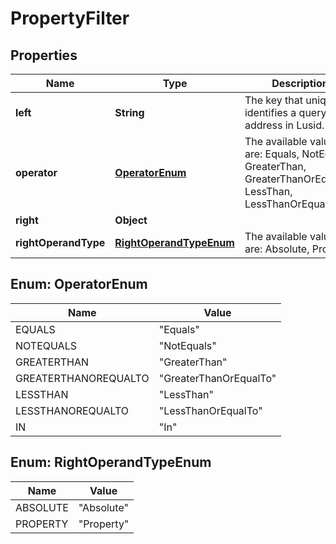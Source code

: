 

# PropertyFilter


## Properties

Name | Type | Description | Notes
------------ | ------------- | ------------- | -------------
**left** | **String** | The key that uniquely identifies a queryable address in Lusid. |  [optional]
**operator** | [**OperatorEnum**](#OperatorEnum) | The available values are: Equals, NotEquals, GreaterThan, GreaterThanOrEqualTo, LessThan, LessThanOrEqualTo, In |  [optional]
**right** | **Object** |  |  [optional]
**rightOperandType** | [**RightOperandTypeEnum**](#RightOperandTypeEnum) | The available values are: Absolute, Property |  [optional]



## Enum: OperatorEnum

Name | Value
---- | -----
EQUALS | &quot;Equals&quot;
NOTEQUALS | &quot;NotEquals&quot;
GREATERTHAN | &quot;GreaterThan&quot;
GREATERTHANOREQUALTO | &quot;GreaterThanOrEqualTo&quot;
LESSTHAN | &quot;LessThan&quot;
LESSTHANOREQUALTO | &quot;LessThanOrEqualTo&quot;
IN | &quot;In&quot;



## Enum: RightOperandTypeEnum

Name | Value
---- | -----
ABSOLUTE | &quot;Absolute&quot;
PROPERTY | &quot;Property&quot;



